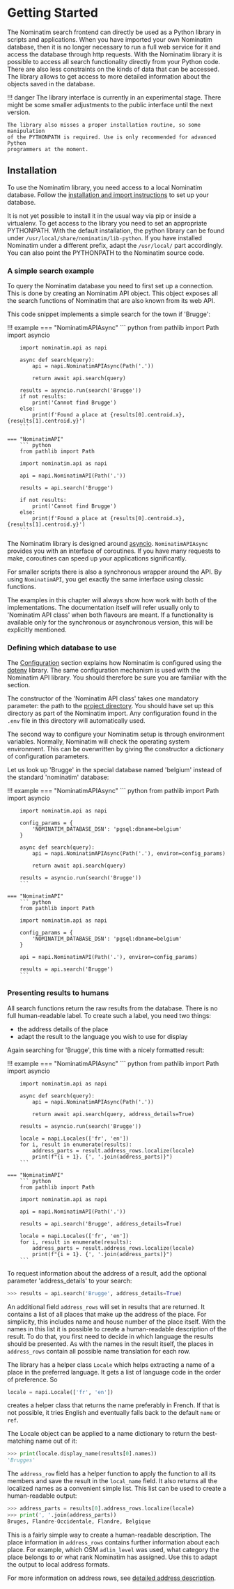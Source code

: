 # Getting Started

The Nominatim search frontend can directly be used as a Python library in
scripts and applications. When you have imported your own Nominatim database,
then it is no longer necessary to run a full web service for it and access
the database through http requests. With the Nominatim library it is possible
to access all search functionality directly from your Python code. There are
also less constraints on the kinds of data that can be accessed. The library
allows to get access to more detailed information about the objects saved
in the database.

!!! danger
    The library interface is currently in an experimental stage. There might
    be some smaller adjustments to the public interface until the next version.

    The library also misses a proper installation routine, so some manipulation
    of the PYTHONPATH is required. Use is only recommended for advanced Python
    programmers at the moment.

## Installation

To use the Nominatim library, you need access to a local Nominatim database.
Follow the [installation and import instructions](../admin/) to set up your
database.

It is not yet possible to install it in the usual way via pip or inside a
virtualenv. To get access to the library you need to set an appropriate
PYTHONPATH. With the default installation, the python library can be found
under `/usr/local/share/nominatim/lib-python`. If you have installed
Nominatim under a different prefix, adapt the `/usr/local/` part accordingly.
You can also point the PYTHONPATH to the Nominatim source code.

### A simple search example

To query the Nominatim database you need to first set up a connection. This
is done by creating an Nominatim API object. This object exposes all the
search functions of Nominatim that are also known from its web API.

This code snippet implements a simple search for the town if 'Brugge':

!!! example
    === "NominatimAPIAsync"
        ``` python
        from pathlib import Path
        import asyncio

        import nominatim.api as napi

        async def search(query):
            api = napi.NominatimAPIAsync(Path('.'))

            return await api.search(query)

        results = asyncio.run(search('Brugge'))
        if not results:
            print('Cannot find Brugge')
        else:
            print(f'Found a place at {results[0].centroid.x},{results[1].centroid.y}')
        ```

    === "NominatimAPI"
        ``` python
        from pathlib import Path

        import nominatim.api as napi

        api = napi.NominatimAPI(Path('.'))

        results = api.search('Brugge')

        if not results:
            print('Cannot find Brugge')
        else:
            print(f'Found a place at {results[0].centroid.x},{results[1].centroid.y}')
        ```

The Nominatim library is designed around
[asyncio](https://docs.python.org/3/library/asyncio.html). `NominatimAPIAsync`
provides you with an interface of coroutines.
If you have many requests to make, coroutines can speed up your applications
significantly.

For smaller scripts there is also a synchronous wrapper around the API. By
using `NominatimAPI`, you get exactly the same interface using classic functions.

The examples in this chapter will always show how work with both of the
implementations. The documentation itself will refer usually only to
'Nominatim API class' when both flavours are meant. If a functionality is
available only for the synchronous or asynchronous version, this will be
explicitly mentioned.

### Defining which database to use

The [Configuration](../admin/Import.md#configuration-setup-in-env)
section explains how Nominatim is configured using the
[dotenv](https://github.com/theskumar/python-dotenv) library.
The same configuration mechanism is used with the
Nominatim API library. You should therefore be sure you are familiar with
the section.

The constructor of the 'Nominatim API class' takes one mandatory parameter:
the path to the [project directory](../admin/Import.md#creating-the-project-directory).
You should have set up this directory as part of the Nominatim import.
Any configuration found in the `.env` file in this directory will automatically
used.

The second way to configure your Nominatim setup is through environment variables.
Normally, Nominatim will check the operating system environment. This can be
overwritten by giving the constructor a dictionary of configuration parameters.

Let us look up 'Brugge' in the special database named 'belgium' instead of the
standard 'nominatim' database:

!!! example
    === "NominatimAPIAsync"
        ``` python
        from pathlib import Path
        import asyncio

        import nominatim.api as napi

        config_params = {
            'NOMINATIM_DATABASE_DSN': 'pgsql:dbname=belgium'
        }

        async def search(query):
            api = napi.NominatimAPIAsync(Path('.'), environ=config_params)

            return await api.search(query)

        results = asyncio.run(search('Brugge'))
        ```

    === "NominatimAPI"
        ``` python
        from pathlib import Path

        import nominatim.api as napi

        config_params = {
            'NOMINATIM_DATABASE_DSN': 'pgsql:dbname=belgium'
        }

        api = napi.NominatimAPI(Path('.'), environ=config_params)

        results = api.search('Brugge')
        ```

### Presenting results to humans

All search functions return the raw results from the database. There is no
full human-readable label. To create such a label, you need two things:

* the address details of the place
* adapt the result to the language you wish to use for display

Again searching for 'Brugge', this time with a nicely formatted result:

!!! example
    === "NominatimAPIAsync"
        ``` python
        from pathlib import Path
        import asyncio

        import nominatim.api as napi

        async def search(query):
            api = napi.NominatimAPIAsync(Path('.'))

            return await api.search(query, address_details=True)

        results = asyncio.run(search('Brugge'))

        locale = napi.Locales(['fr', 'en'])
        for i, result in enumerate(results):
            address_parts = result.address_rows.localize(locale)
            print(f"{i + 1}. {', '.join(address_parts)}")
        ```

    === "NominatimAPI"
        ``` python
        from pathlib import Path

        import nominatim.api as napi

        api = napi.NominatimAPI(Path('.'))

        results = api.search('Brugge', address_details=True)

        locale = napi.Locales(['fr', 'en'])
        for i, result in enumerate(results):
            address_parts = result.address_rows.localize(locale)
            print(f"{i + 1}. {', '.join(address_parts)}")
        ```

To request information about the address of a result, add the optional
parameter 'address_details' to your search:

``` python
>>> results = api.search('Brugge', address_details=True)
```

An additional field `address_rows` will set in results that are returned.
It contains a list of all places that make up the address of the place. For
simplicity, this includes name and house number of the place itself. With
the names in this list it is possible to create a human-readable description
of the result. To do that, you first need to decide in which language the
results should be presented. As with the names in the result itself, the
places in `address_rows` contain all possible name translation for each row.

The library has a helper class `Locale` which helps extracting a name of a
place in the preferred language. It gets a list of language code in the
order of preference. So

``` python
locale = napi.Locale(['fr', 'en'])
```

creates a helper class that returns the name preferably in French. If that is
not possible, it tries English and eventually falls back to the default `name`
or `ref`.

The Locale object can be applied to a name dictionary to return the best-matching
name out of it:

``` python
>>> print(locale.display_name(results[0].names))
'Brugges'
```

The `address_row` field has a helper function to apply the function to all
its members and save the result in the `local_name` field. It also returns
all the localized names as a convenient simple list. This list can be used
to create a human-readable output:

``` python
>>> address_parts = results[0].address_rows.localize(locale)
>>> print(', '.join(address_parts))
Bruges, Flandre-Occidentale, Flandre, Belgique
```

This is a fairly simple way to create a human-readable description. The
place information in `address_rows` contains further information about each
place. For example, which OSM `adlin_level` was used, what category the place
belongs to or what rank Nominatim has assigned. Use this to adapt the output
to local address formats.

For more information on address rows, see
[detailed address description](Result-Handling.md#detailed-address-description).
